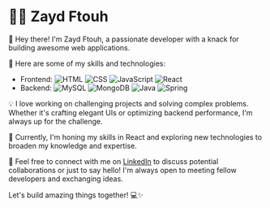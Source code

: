 # 👨‍💻 Zayd Ftouh

👋 Hey there! I'm Zayd Ftouh, a passionate developer with a knack for building awesome web applications.

🚀 Here are some of my skills and technologies:

- Frontend: ![HTML](https://skillicons.dev/icons?i=html) ![CSS](https://skillicons.dev/icons?i=css) ![JavaScript](https://skillicons.dev/icons?i=js) ![React](https://skillicons.dev/icons?i=react)
- Backend: ![MySQL](https://skillicons.dev/icons?i=mysql) ![MongoDB](https://skillicons.dev/icons?i=mongodb) ![Java](https://skillicons.dev/icons?i=java) ![Spring](https://skillicons.dev/icons?i=spring)

💡 I love working on challenging projects and solving complex problems. Whether it's crafting elegant UIs or optimizing backend performance, I'm always up for the challenge.

🌱 Currently, I'm honing my skills in React and exploring new technologies to broaden my knowledge and expertise.

🤝 Feel free to connect with me on [LinkedIn](https://www.linkedin.com/in/zayd-ftouh/) to discuss potential collaborations or just to say hello! I'm always open to meeting fellow developers and exchanging ideas.

Let's build amazing things together! 💻✨
